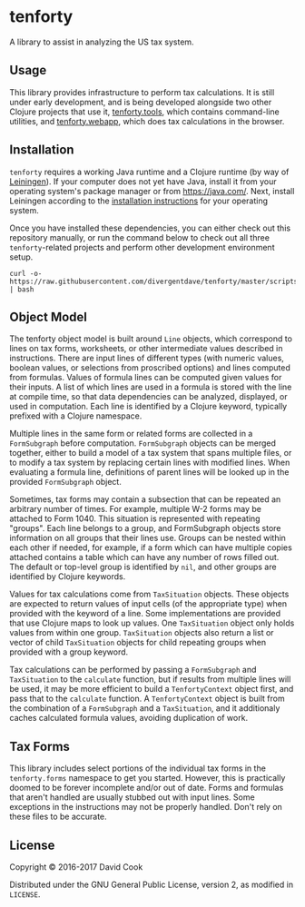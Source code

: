 # tenforty

A library to assist in analyzing the US tax system.

## Usage

This library provides infrastructure to perform tax calculations. It is still under early development, and is being developed alongside two other Clojure projects that use it, [tenforty.tools](https://github.com/divergentdave/tenforty.tools), which contains command-line utilities, and [tenforty.webapp](https://github.com/divergentdave/tenforty.webapp), which does tax calculations in the browser.

## Installation

`tenforty` requires a working Java runtime and a Clojure runtime (by way of [Leiningen](https://leiningen.org/)). If your computer does not yet have Java, install it from your operating system's package manager or from https://java.com/. Next, install Leiningen according to the [installation instructions](https://leiningen.org/#install) for your operating system.

Once you have installed these dependencies, you can either check out this repository manually, or run the command below to check out all three `tenforty`-related projects and perform other development environment setup.

```
curl -o- https://raw.githubusercontent.com/divergentdave/tenforty/master/scripts/bootstrap | bash
```

## Object Model

The tenforty object model is built around `Line` objects, which correspond to lines on tax forms, worksheets, or other intermediate values described in instructions. There are input lines of different types (with numeric values, boolean values, or selections from proscribed options) and lines computed from formulas. Values of formula lines can be computed given values for their inputs. A list of which lines are used in a formula is stored with the line at compile time, so that data dependencies can be analyzed, displayed, or used in computation. Each line is identified by a Clojure keyword, typically prefixed with a Clojure namespace.

Multiple lines in the same form or related forms are collected in a `FormSubgraph` before computation. `FormSubgraph` objects can be merged together, either to build a model of a tax system that spans multiple files, or to modify a tax system by replacing certain lines with modified lines. When evaluating a formula line, definitions of parent lines will be looked up in the provided `FormSubgraph` object.

Sometimes, tax forms may contain a subsection that can be repeated an arbitrary number of times. For example, multiple W-2 forms may be attached to Form 1040. This situation is represented with repeating "groups". Each line belongs to a group, and FormSubgraph objects store information on all groups that their lines use. Groups can be nested within each other if needed, for example, if a form which can have multiple copies attached contains a table which can have any number of rows filled out. The default or top-level group is identified by `nil`, and other groups are identified by Clojure keywords.

Values for tax calculations come from `TaxSituation` objects. These objects are expected to return values of input cells (of the appropriate type) when provided with the keyword of a line. Some implementations are provided that use Clojure maps to look up values. One `TaxSituation` object only holds values from within one group. `TaxSituation` objects also return a list or vector of child `TaxSituation` objects for child repeating groups when provided with a group keyword.

Tax calculations can be performed by passing a `FormSubgraph` and `TaxSituation` to the `calculate` function, but if results from multiple lines will be used, it may be more efficient to build a `TenfortyContext` object first, and pass that to the `calculate` function. A `TenfortyContext` object is built from the combination of a `FormSubgraph` and a `TaxSituation`, and it additionaly caches calculated formula values, avoiding duplication of work.

## Tax Forms

This library includes select portions of the individual tax forms in the `tenforty.forms` namespace to get you started. However, this is practically doomed to be forever incomplete and/or out of date. Forms and formulas that aren't handled are usually stubbed out with input lines. Some exceptions in the instructions may not be properly handled. Don't rely on these files to be accurate.

## License

Copyright © 2016-2017 David Cook

Distributed under the GNU General Public License, version 2, as modified in `LICENSE`.
